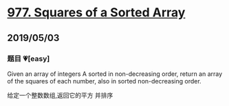 # [977. Squares of a Sorted Array](https://leetcode.com/problems/squares-of-a-sorted-array/)

## 2019/05/03

### 题目 💗[easy]

Given an array of integers A sorted in non-decreasing order, return an array of the squares of each number, also in sorted non-decreasing order.

给定一个整数数组,返回它的平方 并排序
